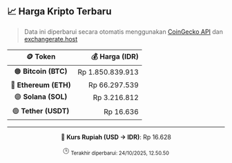 

<!-- HARGA_KRIPTO -->
## 📈 Harga Kripto Terbaru

> Data ini diperbarui secara otomatis menggunakan [CoinGecko API](https://www.coingecko.com/) dan [exchangerate.host](https://exchangerate.host/)

<div align="center">

| 🪙 Token | 💰 Harga (IDR) |
|:------:|---------------:|
| 🟠 **Bitcoin (BTC)**   | Rp 1.850.839.913 |
| 🔵 **Ethereum (ETH)**  | Rp 66.297.539 |
| 🟣 **Solana (SOL)**    | Rp 3.216.812 |
| 🟢 **Tether (USDT)**   | Rp 16.636 |

---

💱 **Kurs Rupiah (USD → IDR)**: Rp 16.628

🕒 <sub>Terakhir diperbarui: 24/10/2025, 12.50.50</sub>

</div>
<!-- /HARGA_KRIPTO -->